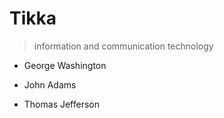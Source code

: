 # Tikka 

>information and communication technology


- George Washington

- John Adams

- Thomas Jefferson




